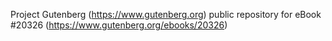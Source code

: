 Project Gutenberg (https://www.gutenberg.org) public repository for eBook #20326 (https://www.gutenberg.org/ebooks/20326)
